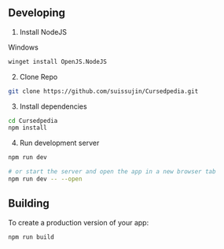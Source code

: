 ## Developing

1. Install NodeJS

Windows

```sh
winget install OpenJS.NodeJS
```

2. Clone Repo

```sh
git clone https://github.com/suissujin/Cursedpedia.git
```

3. Install dependencies

```sh
cd Cursedpedia
npm install
```

4. Run development server

```sh
npm run dev

# or start the server and open the app in a new browser tab
npm run dev -- --open
```

## Building

To create a production version of your app:

```sh
npm run build
```
